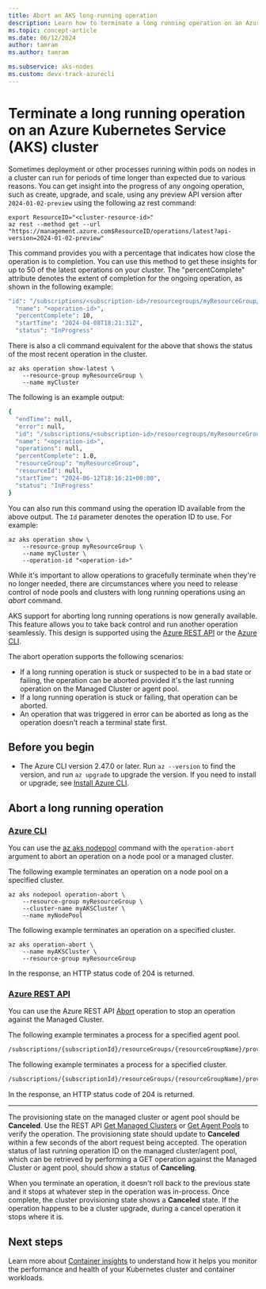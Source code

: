 ```yaml
---
title: Abort an AKS long-running operation 
description: Learn how to terminate a long running operation on an Azure Kubernetes Service cluster at the node pool or cluster level.
ms.topic: concept-article
ms.date: 06/12/2024
author: tamram
ms.author: tamram

ms.subservice: aks-nodes
ms.custom: devx-track-azurecli
---
```


# Terminate a long running operation on an Azure Kubernetes Service (AKS) cluster

Sometimes deployment or other processes running within pods on nodes in a cluster can run for periods of time longer than expected due to various reasons. You can get insight into the progress of any ongoing operation, such as create, upgrade, and scale, using any preview API version after `2024-01-02-preview` using the following az rest command:

```azurecli-interactive
export ResourceID="<cluster-resource-id>"
az rest --method get --url "https://management.azure.com$ResourceID/operations/latest?api-version=2024-01-02-preview"
```

This command provides you with a percentage that indicates how close the operation is to completion. You can use this method to get these insights for up to 50 of the latest operations on your cluster. The "percentComplete" attribute denotes the extent of completion for the ongoing operation, as shown in the following example:

```bash
"id": "/subscriptions/<subscription-id>/resourcegroups/myResourceGroup/providers/Microsoft.ContainerService/managedClusters/contoso/operations/<operation-id>",
  "name": "<operation-id>",
  "percentComplete": 10,
  "startTime": "2024-04-08T18:21:31Z",
  "status": "InProgress"
```

There is also a cli command equivalent for the above that shows the status of the most recent operation in the cluster.

```azurecli-interactive
az aks operation show-latest \
    --resource-group myResourceGroup \
    --name myCluster
```

The following is an example output:

```bash
{
  "endTime": null,
  "error": null,
  "id": "/subscriptions/<subscription-id>/resourcegroups/myResourceGroup/providers/Microsoft.ContainerService/managedClusters/contoso/operations/<operation-id>",
  "name": "<operation-id>",
  "operations": null,
  "percentComplete": 1.0,
  "resourceGroup": "myResourceGroup",
  "resourceId": null,
  "startTime": "2024-06-12T18:16:21+00:00",
  "status": "InProgress"
}
```

You can also run this command using the operation ID available from the above output.  The `Id` parameter denotes the operation ID to use. For example:

```azurecli-interactive
az aks operation show \
    --resource-group myResourceGroup \
    --name myCluster \
    --operation-id "<operation-id>"
```

While it's important to allow operations to gracefully terminate when they're no longer needed, there are circumstances where you need to release control of node pools and clusters with long running operations using an *abort* command.

AKS support for aborting long running operations is now generally available. This feature allows you to take back control and run another operation seamlessly. This design is supported using the [Azure REST API](/rest/api/azure/) or the [Azure CLI](/cli/azure/).

The abort operation supports the following scenarios:

- If a long running operation is stuck or suspected to be in a bad state or failing, the operation can be aborted provided it's the last running operation on the Managed Cluster or agent pool.
- If a long running operation is stuck or failing, that operation can be aborted.
- An operation that was triggered in error can be aborted as long as the operation doesn't reach a terminal state first.

## Before you begin

- The Azure CLI version 2.47.0 or later. Run `az --version` to find the version, and run `az upgrade` to upgrade the version. If you need to install or upgrade, see [Install Azure CLI][install-azure-cli].

## Abort a long running operation

### [Azure CLI](#tab/azure-cli)

You can use the [az aks nodepool](/cli/azure/aks/nodepool) command with the `operation-abort` argument to abort an operation on a node pool or a managed cluster.

The following example terminates an operation on a node pool on a specified cluster.

```azurecli-interactive
az aks nodepool operation-abort \
    --resource-group myResourceGroup \
    --cluster-name myAKSCluster \
    --name myNodePool 
```

The following example terminates an operation on a specified cluster.

```azurecli-interactive
az aks operation-abort \
    --name myAKSCluster \
    --resource-group myResourceGroup
```

In the response, an HTTP status code of 204 is returned.

### [Azure REST API](#tab/azure-rest)

You can use the Azure REST API [Abort](/rest/api/aks/managed-clusters) operation to stop an operation against the Managed Cluster.

The following example terminates a process for a specified agent pool.

```rest
/subscriptions/{subscriptionId}/resourceGroups/{resourceGroupName}/providers/Microsoft.ContainerService/managedclusters/{resourceName}/agentPools/{agentPoolName}/abort
```

The following example terminates a process for a specified cluster.

```rest
/subscriptions/{subscriptionId}/resourceGroups/{resourceGroupName}/providers/Microsoft.ContainerService/managedclusters/{resourceName}/abort
```

In the response, an HTTP status code of 204 is returned.

---

The provisioning state on the managed cluster or agent pool should be **Canceled**. Use the REST API [Get Managed Clusters](/rest/api/aks/managed-clusters/get) or [Get Agent Pools](/rest/api/aks/agent-pools/get) to verify the operation. The provisioning state should update to **Canceled** within a few seconds of the abort request being accepted. The operation status of last running operation ID on the managed cluster/agent pool, which can be retrieved by performing a GET operation against the Managed Cluster or agent pool, should show a status of **Canceling**.

When you terminate an operation, it doesn't roll back to the previous state and it stops at whatever step in the operation was in-process. Once complete, the cluster provisioning state shows a **Canceled** state. If the operation happens to be a cluster upgrade, during a cancel operation it stops where it is.

## Next steps

Learn more about [Container insights](/azure/azure-monitor/containers/container-insights-overview) to understand how it helps you monitor the performance and health of your Kubernetes cluster and container workloads.

<!-- LINKS - internal -->
[install-azure-cli]: /cli/azure/install-azure-cli
